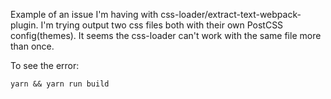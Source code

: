 Example of an issue I'm having with css-loader/extract-text-webpack-plugin. I'm trying output two css files both
with their own PostCSS config(themes). It seems the css-loader can't work with the same file more than once.

To see the error:

`yarn && yarn run build`
